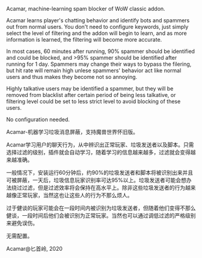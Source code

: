 Acamar, machine-learning spam blocker of WoW classic addon.

Acamar learns player's chatting behavior and identify bots and spammers out from normal users. You don't need to configure keywords, just simply select the level of filtering and the addon will begin to learn, and as more information is learned, the filtering will become more accurate. 

In most cases, 60 minutes after running, 90% spammer should be identified and could be blocked, and >95% spammer should be identified after running for 1 day. Spammers may change their ways to bypass the filering, but hit rate will remain high unlese spammers' behavior act like normal users and thus makes they become not so annoying. 

Highly talkative users may be identified a spammer, but they will be removed from blacklist after certain period of being less talkative, or filtering level could be set to less strict level to avoid blocking of these users.

No configuration needed.

Acamar-机器学习垃圾消息屏蔽，支持魔兽世界怀旧版。

Acamar学习用户的聊天行为，从中辨识出正常玩家、垃圾发送者以及脚本。只需选择过滤的级别，插件就会自动学习，随着学习的信息越来越多，过滤就会变得越来越准确。

一般情况下，安装运行60分钟后，约90%的垃圾发送者和脚本将被识别出来并且可被屏蔽，一天后，垃圾信息玩家识别率可达95%以上。垃圾发送者可能会想办法绕过过滤，但是过滤效率将会保持在高水平上。除非这些垃圾发送者的行为越来越像正常玩家，当然这也让这些人的行为不那么烦人。

过于健谈的玩家可能会在一段时间内被识别为垃圾发送者，但随着他们变得不那么健谈，一段时间后他们会被识别为正常玩家。当然也可以通过调低过滤的严格级别来避免误伤。

无需配置。

Acamar@匕首岭, 2020
